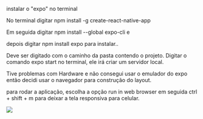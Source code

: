 instalar o "expo" no terminal

No terminal digitar  npm install -g create-react-native-app

Em seguida digitar npm install --global expo-cli e

depois digitar npm install expo para instalar..

Deve ser digitado com o caminho da pasta contendo o projeto. 
Digitar o comando expo start no terminal, ele irá criar um servidor local.

Tive problemas com Hardware e não consegui usar o emulador do expo então decidi usar o navegador para construção do layout.

para rodar a aplicação, escolha a opção run in web browser em seguida
ctrl + shift + m  para deixar a tela responsiva para celular.


<img src="./asets/screen1.png" />
